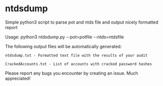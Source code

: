 # ntdsdump
Simple python3 script to parse pot and ntds file and output nicely formatted report

Usage: python3 ntdsdump.py --pot=potfile --ntds=ntdsfile

The following output files will be automatically generated:

  	ntdsdump.txt - Formatted text file with the results of your audit

  	CrackedAccounts.txt - List of accounts with cracked password hashes


Please report any bugs you encounter by creating an issue. Much appreciated!

